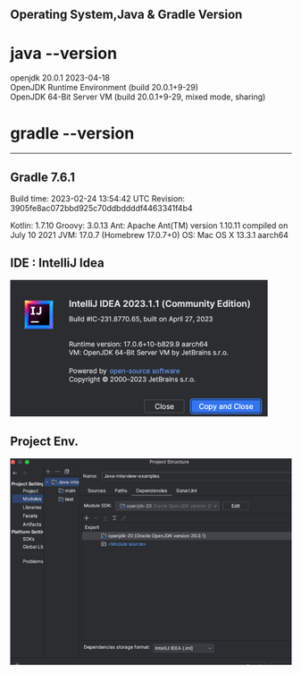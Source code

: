 ## Operating System,Java & Gradle Version
# java --version
openjdk 20.0.1 2023-04-18  
OpenJDK Runtime Environment (build 20.0.1+9-29)  
OpenJDK 64-Bit Server VM (build 20.0.1+9-29, mixed mode, sharing)  

# gradle --version

------------------------------------------------------------
Gradle 7.6.1
------------------------------------------------------------

Build time:   2023-02-24 13:54:42 UTC
Revision:     3905fe8ac072bbd925c70ddbddddf4463341f4b4

Kotlin:       1.7.10
Groovy:       3.0.13
Ant:          Apache Ant(TM) version 1.10.11 compiled on July 10 2021
JVM:          17.0.7 (Homebrew 17.0.7+0)
OS:           Mac OS X 13.3.1 aarch64

## IDE : IntelliJ Idea
![idea-version.png](img%2Fidea-version.png)

## Project Env.
![idea_env.png](img%2Fidea_env.png)